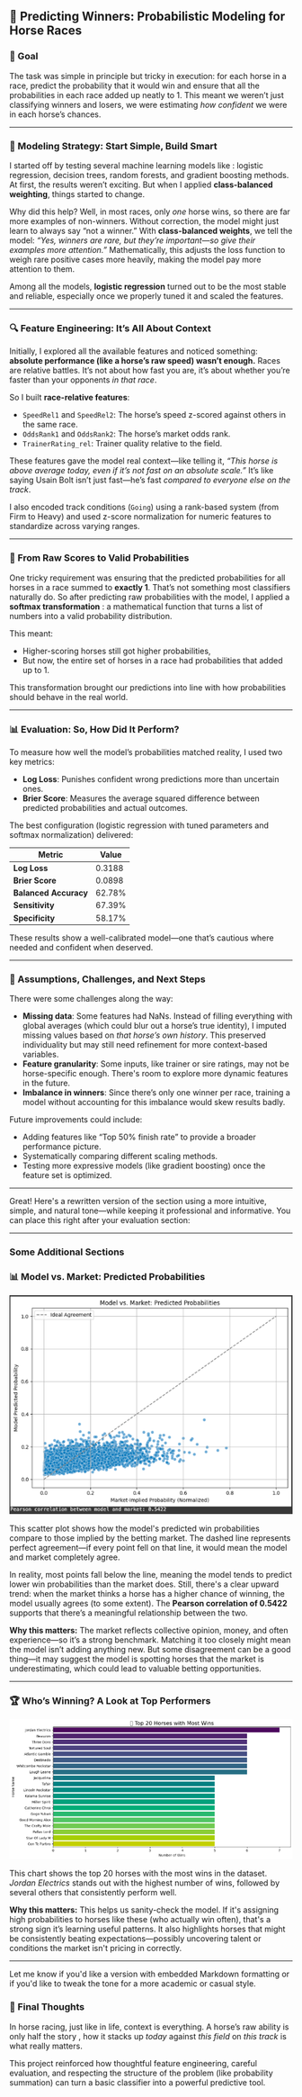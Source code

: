 ## 🏇 Predicting Winners: Probabilistic Modeling for Horse Races

### 🎯 Goal

The task was simple in principle but tricky in execution: for each horse in a race, predict the probability that it would win and ensure that all the probabilities in each race added up neatly to 1. This meant we weren’t just classifying winners and losers, we were estimating *how confident* we were in each horse’s chances.

---

### 🧠 Modeling Strategy: Start Simple, Build Smart

I started off by testing several machine learning models like : logistic regression, decision trees, random forests, and gradient boosting methods. At first, the results weren’t exciting. But when I applied **class-balanced weighting**, things started to change.

Why did this help? Well, in most races, only *one* horse wins, so there are far more examples of non-winners. Without correction, the model might just learn to always say “not a winner.” With **class-balanced weights**, we tell the model: *“Yes, winners are rare, but they’re important—so give their examples more attention.”* Mathematically, this adjusts the loss function to weigh rare positive cases more heavily, making the model pay more attention to them.

Among all the models, **logistic regression** turned out to be the most stable and reliable, especially once we properly tuned it and scaled the features.

---

### 🔍 Feature Engineering: It’s All About Context

Initially, I explored all the available features and noticed something: **absolute performance (like a horse’s raw speed) wasn’t enough.** Races are relative battles. It’s not about how fast you are, it’s about whether you’re faster than your opponents *in that race*.

So I built **race-relative features**:

* `SpeedRel1` and `SpeedRel2`: The horse’s speed z-scored against others in the same race.
* `OddsRank1` and `OddsRank2`: The horse’s market odds rank.
* `TrainerRating_rel`: Trainer quality relative to the field.

These features gave the model real context—like telling it, *“This horse is above average today, even if it’s not fast on an absolute scale.”* It’s like saying Usain Bolt isn’t just fast—he’s fast *compared to everyone else on the track*.

I also encoded track conditions (`Going`) using a rank-based system (from Firm to Heavy) and used z-score normalization for numeric features to standardize across varying ranges.

---

### 🧪 From Raw Scores to Valid Probabilities

One tricky requirement was ensuring that the predicted probabilities for all horses in a race summed to **exactly 1**. That’s not something most classifiers naturally do. So after predicting raw probabilities with the model, I applied a **softmax transformation** : a mathematical function that turns a list of numbers into a valid probability distribution.

This meant:

* Higher-scoring horses still got higher probabilities,
* But now, the entire set of horses in a race had probabilities that added up to 1.

This transformation brought our predictions into line with how probabilities should behave in the real world.

---

### 📊 Evaluation: So, How Did It Perform?

To measure how well the model’s probabilities matched reality, I used two key metrics:

* **Log Loss**: Punishes confident wrong predictions more than uncertain ones.
* **Brier Score**: Measures the average squared difference between predicted probabilities and actual outcomes.

The best configuration (logistic regression with tuned parameters and softmax normalization) delivered:

| Metric                | Value  |
| --------------------- | ------ |
| **Log Loss**          | 0.3188 |
| **Brier Score**       | 0.0898 |
| **Balanced Accuracy** | 62.78% |
| **Sensitivity**       | 67.39% |
| **Specificity**       | 58.17% |

These results show a well-calibrated model—one that’s cautious where needed and confident when deserved.

---

### 🧩 Assumptions, Challenges, and Next Steps

There were some challenges along the way:

* **Missing data**: Some features had NaNs. Instead of filling everything with global averages (which could blur out a horse’s true identity), I imputed missing values based on *that horse’s own history*. This preserved individuality but may still need refinement for more context-based variables.
* **Feature granularity**: Some inputs, like trainer or sire ratings, may not be horse-specific enough. There's room to explore more dynamic features in the future.
* **Imbalance in winners**: Since there’s only one winner per race, training a model without accounting for this imbalance would skew results badly.

Future improvements could include:

* Adding features like “Top 50% finish rate” to provide a broader performance picture.
* Systematically comparing different scaling methods.
* Testing more expressive models (like gradient boosting) once the feature set is optimized.

---
Great! Here's a rewritten version of the section using a more intuitive, simple, and natural tone—while keeping it professional and informative. You can place this right after your evaluation section:

---
### Some Additional Sections

### 📊 Model vs. Market: Predicted Probabilities

![Model vs Market](./ML_EXPERIMENTATION/market.png)

This scatter plot shows how the model's predicted win probabilities compare to those implied by the betting market. The dashed line represents perfect agreement—if every point fell on that line, it would mean the model and market completely agree.

In reality, most points fall below the line, meaning the model tends to predict lower win probabilities than the market does. Still, there's a clear upward trend: when the market thinks a horse has a higher chance of winning, the model usually agrees (to some extent). The **Pearson correlation of 0.5422** supports that there’s a meaningful relationship between the two.

**Why this matters:**
The market reflects collective opinion, money, and often experience—so it’s a strong benchmark. Matching it too closely might mean the model isn’t adding anything new. But some disagreement can be a good thing—it may suggest the model is spotting horses that the market is underestimating, which could lead to valuable betting opportunities.

---

### 🏆 Who’s Winning? A Look at Top Performers

![Top 20 Horses](./ML_EXPERIMENTATION/top20.png)

This chart shows the top 20 horses with the most wins in the dataset. *Jordan Electrics* stands out with the highest number of wins, followed by several others that consistently perform well.

**Why this matters:**
This helps us sanity-check the model. If it's assigning high probabilities to horses like these (who actually win often), that's a strong sign it’s learning useful patterns. It also highlights horses that might be consistently beating expectations—possibly uncovering talent or conditions the market isn't pricing in correctly.

---

Let me know if you'd like a version with embedded Markdown formatting or if you'd like to tweak the tone for a more academic or casual style.


### 🏁 Final Thoughts

In horse racing, just like in life, context is everything. A horse’s raw ability is only half the story , how it stacks up *today* against *this field* on *this track* is what really matters.

This project reinforced how thoughtful feature engineering, careful evaluation, and respecting the structure of the problem (like probability summation) can turn a basic classifier into a powerful predictive tool.
